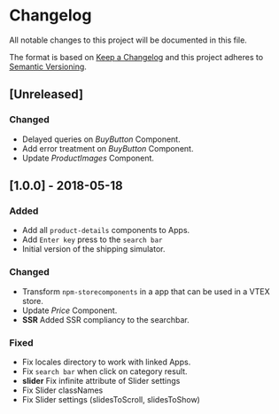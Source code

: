 # Changelog

All notable changes to this project will be documented in this file.

The format is based on [Keep a Changelog](http://keepachangelog.com/en/1.0.0/)
and this project adheres to [Semantic Versioning](http://semver.org/spec/v2.0.0.html).

## [Unreleased]
### Changed
- Delayed queries on _BuyButton_ Component.
- Add error treatment on _BuyButton_ Component.
- Update _ProductImages_ Component.

## [1.0.0] - 2018-05-18
### Added
- Add all `product-details` components to Apps.
- Add `Enter key` press to the `search bar`
- Initial version of the shipping simulator.

### Changed
- Transform `npm-storecomponents` in a app that can be used in a VTEX store.
- Update _Price_ Component.
- **SSR** Added SSR compliancy to the searchbar.

### Fixed
- Fix locales directory to work with linked Apps.
- Fix `search bar` when click on category result.
- **slider** Fix infinite attribute of Slider settings
- Fix Slider classNames
- Fix Slider settings (slidesToScroll, slidesToShow)
